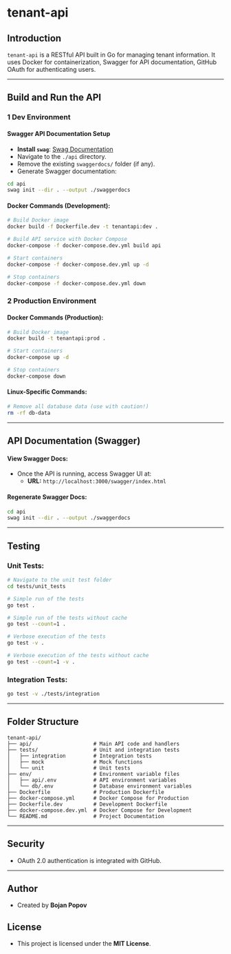 # tenant-api

## Introduction
`tenant-api` is a RESTful API built in Go for managing tenant information. It uses Docker for containerization, Swagger for API documentation, GitHub OAuth for authenticating users.

---

## Build and Run the API

### **1 Dev Environment**
#### Swagger API Documentation Setup
- **Install `swag`**: [Swag Documentation](https://github.com/swaggo/swag)
- Navigate to the `./api` directory.
- Remove the existing `swaggerdocs/` folder (if any).
- Generate Swagger documentation:
```bash
cd api
swag init --dir . --output ./swaggerdocs
```

#### Docker Commands (Development):
```bash
# Build Docker image
docker build -f Dockerfile.dev -t tenantapi:dev .

# Build API service with Docker Compose
docker-compose -f docker-compose.dev.yml build api

# Start containers
docker-compose -f docker-compose.dev.yml up -d

# Stop containers
docker-compose -f docker-compose.dev.yml down
```

### **2 Production Environment**
#### Docker Commands (Production):
```bash
# Build Docker image
docker build -t tenantapi:prod .

# Start containers
docker-compose up -d

# Stop containers
docker-compose down
```

#### Linux-Specific Commands:
```bash
# Remove all database data (use with caution!)
rm -rf db-data
```

---

## API Documentation (Swagger)
#### View Swagger Docs:
- Once the API is running, access Swagger UI at:
  - **URL:** `http://localhost:3000/swagger/index.html`

#### Regenerate Swagger Docs:
```bash
cd api
swag init --dir . --output ./swaggerdocs
```

---

## Testing
### Unit Tests:
```bash
# Navigate to the unit test folder
cd tests/unit_tests

# Simple run of the tests
go test . 

# Simple run of the tests without cache
go test --count=1 .

# Verbose execution of the tests
go test -v .

# Verbose execution of the tests without cache
go test --count=1 -v .
```

### Integration Tests:
```bash
go test -v ./tests/integration
```

---

## Folder Structure
```
tenant-api/
├── api/                    # Main API code and handlers
├── tests/                  # Unit and integration tests
│   ├── integration         # Integration tests
│   ├── mock                # Mock functions
│   └── unit                # Unit tests
├── env/                    # Environment variable files
│   ├── api/.env            # API environment variables
│   └── db/.env             # Database environment variables
├── Dockerfile              # Production Dockerfile
├── docker-compose.yml      # Docker Compose for Production
├── Dockerfile.dev          # Development Dockerfile
├── docker-compose.dev.yml  # Docker Compose for Development
└── README.md               # Project Documentation
```

---

## Security
- OAuth 2.0 authentication is integrated with GitHub.

---

## Author
- Created by **Bojan Popov**

## License
- This project is licensed under the **MIT License**.
